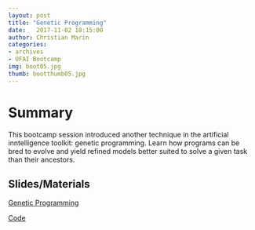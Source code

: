 ```yaml
---
layout: post
title: "Genetic Programming"
date:   2017-11-02 18:15:00
author: Christian Marin
categories:
- archives
- UFAI Bootcamp
img: boot05.jpg
thumb: bootthumb05.jpg
---
```


# Summary

This bootcamp session introduced another technique in the artificial inntelligence toolkit: genetic programming. Learn how programs can be bred to evolve and yield refined models better suited to solve a given task than their ancestors.

## Slides/Materials

[Genetic Programming](https://drive.google.com/open?id=1r5QozaCOo8eO68TvqM43gx7P_LFfk375)

[Code](https://drive.google.com/open?id=1uvZRdwD9zxAdFDnzy2OWrLYsf13GRZVJ)